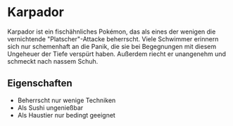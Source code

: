 # Karpador
Karpador ist ein fischähnliches Pokémon, das als eines der wenigen die vernichtende "Platscher"-Attacke beherrscht. Viele Schwimmer erinnern sich nur schemenhaft an die Panik, die sie bei Begegnungen mit diesem Ungeheuer der Tiefe verspürt haben. Außerdem riecht er unangenehm und schmeckt nach nassem Schuh.
## Eigenschaften
* Beherrscht nur wenige Techniken
* Als Sushi ungenießbar
* Als Haustier nur bedingt geeignet